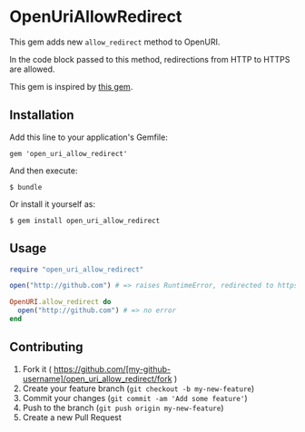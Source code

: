 # OpenUriAllowRedirect

This gem adds new `allow_redirect` method to OpenURI.

In the code block passed to this method, redirections from HTTP to HTTPS are allowed.

This gem is inspired by [this gem](https://github.com/jaimeiniesta/open_uri_redirections).

## Installation

Add this line to your application's Gemfile:

    gem 'open_uri_allow_redirect'

And then execute:

    $ bundle

Or install it yourself as:

    $ gem install open_uri_allow_redirect

## Usage

```ruby
require "open_uri_allow_redirect"

open("http://github.com") # => raises RuntimeError, redirected to https://github.com

OpenURI.allow_redirect do
  open("http://github.com") # => no error
end
```

## Contributing

1. Fork it ( https://github.com/[my-github-username]/open_uri_allow_redirect/fork )
2. Create your feature branch (`git checkout -b my-new-feature`)
3. Commit your changes (`git commit -am 'Add some feature'`)
4. Push to the branch (`git push origin my-new-feature`)
5. Create a new Pull Request
